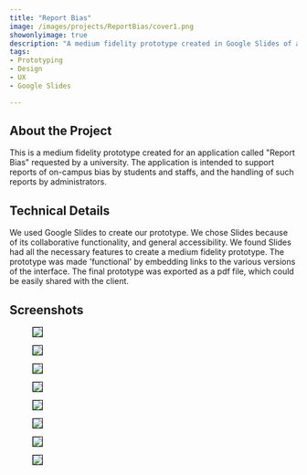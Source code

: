 ```yaml
---
title: "Report Bias"
image: /images/projects/ReportBias/cover1.png
showonlyimage: true
description: "A medium fidelity prototype created in Google Slides of an application to report incidents of on-campus bias."
tags:
- Prototyping
- Design
- UX
- Google Slides

---
```

## About the Project
This is a medium fidelity prototype created for an application called "Report Bias" requested by a university. The application is intended to support reports of on-campus bias by students and staffs, and the handling of such reports by administrators.

## Technical Details

We used Google Slides to create our prototype. We chose Slides because of its collaborative functionality, and general accessibility. We found Slides had all the necessary features to create a medium fidelity prototype. The prototype was made 'functional' by embedding links to the various versions of the interface. The final prototype was exported as a pdf file, which could be easily shared with the client.


## Screenshots

<figure class="image is-942x751">
<img style="border:1px solid black" src="/images/projects/ReportBias/1.png">
</figure>
<figure class="image is-942x751">
<img style="border:1px solid black" src="/images/projects/ReportBias/2.png">
</figure>
<figure class="image is-942x751">
<img style="border:1px solid black" src="/images/projects/ReportBias/3.png">
</figure>
<figure class="image is-942x751">
<img style="border:1px solid black" src="/images/projects/ReportBias/4.png">
</figure>
<figure class="image is-942x751">
<img style="border:1px solid black" src="/images/projects/ReportBias/5.png">
</figure>
<figure class="image is-942x751">
<img style="border:1px solid black" src="/images/projects/ReportBias/6.png">
</figure>
<figure class="image is-942x751">
<img style="border:1px solid black" src="/images/projects/ReportBias/7.png">
</figure>
<figure class="image is-942x751">
<img style="border:1px solid black" src="/images/projects/ReportBias/8.png">
</figure>
